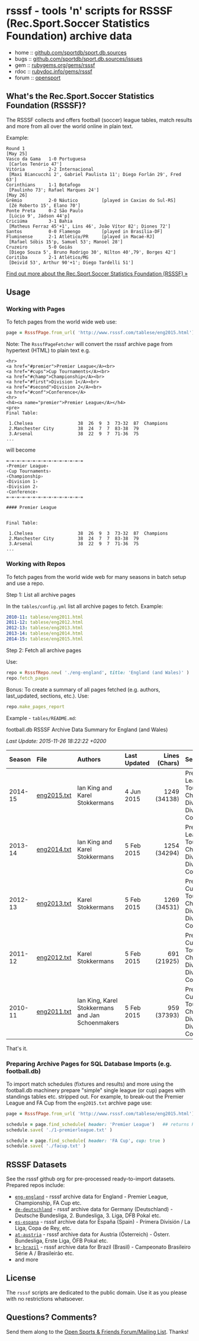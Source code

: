 # rsssf - tools 'n' scripts for RSSSF (Rec.Sport.Soccer Statistics Foundation) archive data


* home  :: [github.com/sportdb/sport.db.sources](https://github.com/sportdb/sport.db.sources)
* bugs  :: [github.com/sportdb/sport.db.sources/issues](https://github.com/sportdb/sport.db.sources/issues)
* gem   :: [rubygems.org/gems/rsssf](https://rubygems.org/gems/rsssf)
* rdoc  :: [rubydoc.info/gems/rsssf](http://rubydoc.info/gems/rsssf)
* forum :: [opensport](http://groups.google.com/group/opensport)



## What's the Rec.Sport.Soccer Statistics Foundation (RSSSF)?

The RSSSF collects and offers football (soccer) league tables, match results and more
from all over the world online in plain text.

Example:

```
Round 1
[May 25]
Vasco da Gama   1-0 Portuguesa
 [Carlos Tenório 47']
Vitória         2-2 Internacional
 [Maxi Biancucchi 2', Gabriel Paulista 11'; Diego Forlán 29', Fred 63']
Corinthians     1-1 Botafogo
 [Paulinho 73'; Rafael Marques 24']
[May 26]
Grêmio          2-0 Náutico         [played in Caxias do Sul-RS]
 [Zé Roberto 15', Elano 70']
Ponte Preta     0-2 São Paulo
 [Lúcio 9', Jádson 44'p]
Criciúma        3-1 Bahia
 [Matheus Ferraz 45'+1', Lins 46', João Vítor 82'; Diones 72']
Santos          0-0 Flamengo        [played in Brasília-DF]
Fluminense      2-1 Atlético/PR     [played in Macaé-RJ]
 [Rafael Sóbis 15'p, Samuel 53'; Manoel 28']
Cruzeiro        5-0 Goiás
 [Diego Souza 5', Bruno Rodrigo 30', Nílton 40',79', Borges 42']
Coritiba        2-1 Atlético/MG
 [Deivid 53', Arthur 90'+1'; Diego Tardelli 51']
```

[Find out more about the Rec.Sport.Soccer Statistics Foundation (RSSSF) »](http://www.rsssf.com)



## Usage

### Working with Pages

To fetch pages from the world wide web use:

``` ruby
page = RsssfPage.from_url( 'http://www.rsssf.com/tablese/eng2015.html')
```

Note: The `RsssfPageFetcher` will convert the rsssf archive page
from hypertext (HTML) to plain text e.g.

```
<hr>
<a href="#premier">Premier League</A><br>
<a href="#cups">Cup Tournaments</A><br>
<a href="#champ">Championship</A><br>
<a href="#first">Division 1</A><br>
<a href="#second">Division 2</A><br>
<a href="#conf">Conference</A>
<hr>
<h4><a name="premier">Premier League</A></h4>
<pre>
Final Table:

 1.Chelsea                 38  26  9  3  73-32  87  Champions
 2.Manchester City         38  24  7  7  83-38  79
 3.Arsenal                 38  22  9  7  71-36  75
...
```

will become

```
=-=-=-=-=-=-=-=-=-=-=-=-=-=-=
‹Premier League›
‹Cup Tournaments›
‹Championship›
‹Division 1›
‹Division 2›
‹Conference›
=-=-=-=-=-=-=-=-=-=-=-=-=-=-=

#### Premier League


Final Table:

 1.Chelsea                 38  26  9  3  73-32  87  Champions
 2.Manchester City         38  24  7  7  83-38  79
 3.Arsenal                 38  22  9  7  71-36  75
...
```


### Working with Repos

To fetch pages from the world wide web for many seasons in batch setup and use a repo.

Step 1: List all archive pages

In the `tables/config.yml` list all archive pages to fetch. Example:

``` yaml
2010-11: tablese/eng2011.html
2011-12: tablese/eng2012.html
2012-13: tablese/eng2013.html
2013-14: tablese/eng2014.html
2014-15: tablese/eng2015.html
```

Step 2: Fetch all archive pages

Use:

``` ruby
repo = RsssfRepo.new( './eng-england', title: 'England (and Wales)' )
repo.fetch_pages
```

Bonus: To create a summary of all pages fetched (e.g. authors, last_updated, sections, etc.).
Use:

``` ruby
repo.make_pages_report
```

Example - `tables/README.md`:


football.db RSSSF Archive Data Summary for England (and Wales)

_Last Update: 2015-11-26 18:22:22 +0200_

| Season  | File   | Authors  | Last Updated | Lines (Chars) | Sections |
| :------ | :------ | :------- | :----------- | ------------: | :------- |
| 2014-15 | [eng2015.txt](https://github.com/rsssf/eng-england/blob/master/tables/eng2015.txt) | Ian King and Karel Stokkermans | 4 Jun 2015 | 1249 (34138) | Premier League, Cup Tournaments, Championship, Division 1, Division 2, Conference |
| 2013-14 | [eng2014.txt](https://github.com/rsssf/eng-england/blob/master/tables/eng2014.txt) | Ian King and Karel Stokkermans | 5 Feb 2015 | 1254 (34294) | Premier League, Cup Tournaments, Championship, Division 1, Division 2, Conference |
| 2012-13 | [eng2013.txt](https://github.com/rsssf/eng-england/blob/master/tables/eng2013.txt) | Karel Stokkermans | 5 Feb 2015 | 1269 (34531) | Premiership, Cup Tournaments, Championship, Division 1, Division 2, Conference |
| 2011-12 | [eng2012.txt](https://github.com/rsssf/eng-england/blob/master/tables/eng2012.txt) | Karel Stokkermans | 5 Feb 2015 | 691 (21925) | Premiership, Cup Tournaments, Championship, Division 1, Division 2, Conference |
| 2010-11 | [eng2011.txt](https://github.com/rsssf/eng-england/blob/master/tables/eng2011.txt) | Ian King, Karel Stokkermans and Jan Schoenmakers | 5 Feb 2015 | 959 (37393) | Premiership, Cup Tournaments, Championship, Division 1, Division 2, Conference |


That's it.


### Preparing Archive Pages for SQL Database Imports (e.g. football.db)

To import match schedules (fixtures and results) and more using the football.db machinery
prepare "simple" single league (or cup) pages with standings tables etc. stripped out.
For example, to break-out the Premier League and FA Cup from the `eng2015.txt`
archive page use:

``` ruby
page = RsssfPage.from_url( 'http://www.rsssf.com/tablese/eng2015.html')

schedule = page.find_schedule( header: 'Premier League')   ## returns RsssfSchedule obj
schedule.save( './1-premierleague.txt' )

schedule = page.find_schedule( header: 'FA Cup', cup: true )
schedule.save( './facup.txt' )
```



## RSSSF Datasets

See the rsssf github org for pre-processed ready-to-import datasets. Prepared repos include:

- [`eng-england`](https://github.com/rsssf/eng-england)    - rsssf archive data for England - Premier League, Championship, FA Cup etc.
- [`de-deutschland`](https://github.com/rsssf/de-deutschland) - rsssf archive data for Germany (Deutschland) - Deutsche Bundesliga, 2. Bundesliga, 3. Liga, DFB Pokal etc.
- [`es-espana`](https://github.com/rsssf/es-espana)      - rsssf archive data for España (Spain) - Primera División / La Liga, Copa de Rey, etc.
- [`at-austria`](https://github.com/rsssf/at-austria)     - rsssf archive data for Austria (Österreich) - Österr. Bundesliga, Erste Liga, ÖFB Pokal etc.
- [`br-brazil`](https://github.com/rsssf/br-brazil)      - rsssf archive data for Brazil (Brasil) - Campeonato Brasileiro Série A / Brasileirão etc.
- and more


## License

The `rsssf` scripts are dedicated to the public domain.
Use it as you please with no restrictions whatsoever.


## Questions? Comments?

Send them along to the
[Open Sports & Friends Forum/Mailing List](http://groups.google.com/group/opensport).
Thanks!

